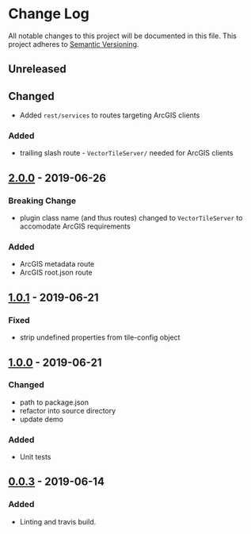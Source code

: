 # Change Log
All notable changes to this project will be documented in this file.
This project adheres to [Semantic Versioning](http://semver.org/).

## Unreleased
## Changed
* Added `rest/services` to routes targeting ArcGIS clients

### Added
* trailing slash route - `VectorTileServer/` needed for ArcGIS clients

## [2.0.0] - 2019-06-26
### Breaking Change
* plugin class name (and thus routes) changed to `VectorTileServer` to accomodate ArcGIS requirements

### Added
* ArcGIS metadata route
* ArcGIS root.json route

## [1.0.1] - 2019-06-21
### Fixed
* strip undefined properties from tile-config object

## [1.0.0] - 2019-06-21
### Changed
* path to package.json
* refactor into source directory
* update demo

### Added
* Unit tests

## [0.0.3] - 2019-06-14
### Added
* Linting and travis build.

[2.0.0]: https://github.com/koopjs/koop-output-vector-tiles/compare/v1.0.1...v2.0.0
[1.0.1]: https://github.com/koopjs/koop-output-vector-tiles/compare/v1.0.0...v1.0.1
[1.0.0]: https://github.com/koopjs/koop-output-vector-tiles/compare/v0.0.3...v1.0.0
[0.0.3]: https://github.com/koopjs/koop-output-vector-tiles/releases/tag/v0.0.3
